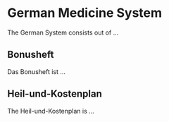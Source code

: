 # German Medicine System

The German System consists out of ...

## Bonusheft

Das Bonusheft ist ...

## Heil-und-Kostenplan

The Heil-und-Kostenplan is ...
